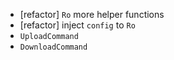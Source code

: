 - [refactor] `Ro` more helper functions
- [refactor] inject `config` to `Ro`
- `UploadCommand`
- `DownloadCommand`
